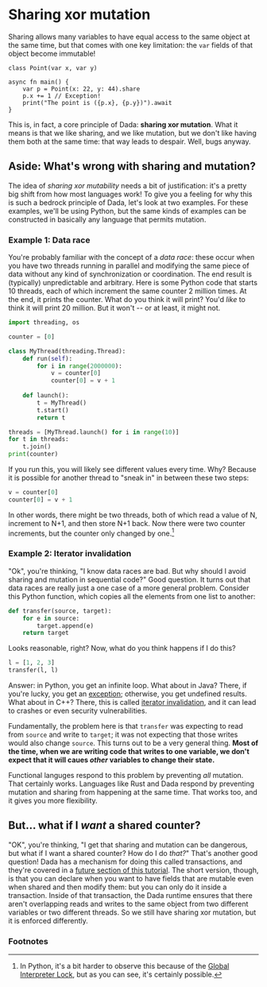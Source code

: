 # Sharing xor mutation

Sharing allows many variables to have equal access to the same object at the same time, but that comes with one key limitation: the `var` fields of that object become immutable!

```
class Point(var x, var y)

async fn main() {
    var p = Point(x: 22, y: 44).share
    p.x += 1 // Exception!
    print("The point is ({p.x}, {p.y})").await
}
```

This is, in fact, a core principle of Dada: **sharing xor mutation**. What it means is that we like sharing, and we like mutation, but we don't like having them both at the same time: that way leads to despair. Well, bugs anyway.

## Aside: What's wrong with sharing and mutation?

The idea of *sharing xor mutability* needs a bit of justification: it's a pretty big shift from how most languages work! To give you a feeling for why this is such a bedrock principle of Dada, let's look at two examples. For these examples, we'll be using Python, but the same kinds of examples can be constructed in basically any language that permits mutation.

### Example 1: Data race

You're probably familiar with the concept of a *data race*: these occur when you have two threads running in parallel and modifying the same piece of data without any kind of synchronization or coordination. The end result is (typically) unpredictable and arbitrary. Here is some Python code that starts 10 threads, each of which increment the same counter 2 million times. At the end, it prints the counter. What do you think it will print? You'd *like* to think it will print 20 million. But it won't -- or at least, it might not.

```python
import threading, os

counter = [0]

class MyThread(threading.Thread):
    def run(self):
        for i in range(2000000):
            v = counter[0]
            counter[0] = v + 1
    
    def launch():
        t = MyThread()
        t.start()
        return t

threads = [MyThread.launch() for i in range(10)]
for t in threads:
    t.join()
print(counter)
```

If you run this, you will likely see different values every time. Why? Because it is possible for another thread to "sneak in" in between these two steps:

```python
v = counter[0]
counter[0] = v + 1
```

In other words, there might be two threads, both of which read a value of N, increment to N+1, and then store N+1 back. Now there were two counter increments, but the counter only changed by one.[^GIL]

### Example 2: Iterator invalidation

"Ok", you're thinking, "I know data races are bad. But why should I avoid sharing and mutation in sequential code?" Good question. It turns out that data races are really just a one case of a more general problem. Consider this Python function, which copies all the elements from one list to another:

```python
def transfer(source, target):
    for e in source:
        target.append(e)
    return target
```

Looks reasonable, right? Now, what do you think happens if I do this?

```python
l = [1, 2, 3]
transfer(l, l)
```

Answer: in Python, you get an infinite loop. What about in Java? There, if you're lucky, you get an [exception](https://docs.oracle.com/javase/7/docs/api/java/util/ConcurrentModificationException.html); otherwise, you get undefined results. What about in C++? There, this is called [iterator invalidation](https://wiki.c2.com/?IteratorInvalidationProblem), and it can lead to crashes or even security vulnerabilities.

Fundamentally, the problem here is that `transfer` was expecting to read from `source` and write to `target`; it was not expecting that those writes would also change `source`. This turns out to be a very general thing. **Most of the time, when we are writing code that writes to one variable, we don't expect that it will caues *other* variables to change their state.**

Functional languges respond to this problem by preventing *all* mutation. That certainly works. Languages like Rust and Dada respond by preventing mutation and sharing from happening at the same time. That works too, and it gives you more flexibility.

## But... what if I *want* a shared counter?

"OK", you're thinking, "I get that sharing and mutation can be dangerous, but what if I want a shared counter? How do I do *that?*" That's another good question! Dada has a mechanism for doing this called transactions, and they're covered in a [future section of this tutorial](./atomic.md). The short version, though, is that you can declare when you want to have fields that are mutable even when shared and then modify them: but you can only do it inside a transaction. Inside of that transaction, the Dada runtime ensures that there aren't overlapping reads and writes to the same object from two different variables or two different threads. So we still have sharing xor mutation, but it is enforced differently.

### Footnotes

[^GIL]: In Python, it's a bit harder to observe this because of the [Global Interpreter Lock](https://wiki.python.org/moin/GlobalInterpreterLock), but as you can see, it's certainly possible.

